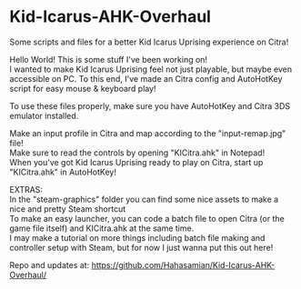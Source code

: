 # Kid-Icarus-AHK-Overhaul
Some scripts and files for a better Kid Icarus Uprising experience on Citra!  

Hello World! This is some stuff I've been working on!  
I wanted to make Kid Icarus Uprising feel not just playable, but maybe even accessible on PC. To this end, I've made an Citra config and AutoHotKey script for easy mouse & keyboard play!  

To use these files properly, make sure you have AutoHotKey and Citra 3DS emulator installed.  

Make an input profile in Citra and map according to the "input-remap.jpg" file!  
Make sure to read the controls by opening "KICitra.ahk" in Notepad!  
When you've got Kid Icarus Uprising ready to play on Citra, start up "KICitra.ahk" in AutoHotKey!  

EXTRAS:  
In the "steam-graphics" folder you can find some nice assets to make a nice and pretty Steam shortcut  
To make an easy launcher, you can code a batch file to open Citra (or the game file itself) and KICitra.ahk at the same time.  
I may make a tutorial on more things including batch file making and controller setup with Steam, but for now I just wanna put this out here!  

Repo and updates at: https://github.com/Hahasamian/Kid-Icarus-AHK-Overhaul/
